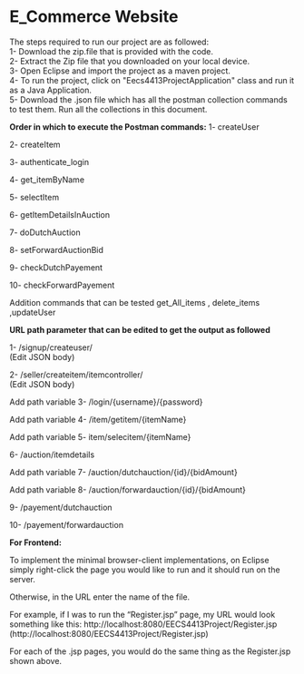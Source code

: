 
# E_Commerce Website 
The steps required to run our project are as followed:<br>
1- Download the zip.file that is provided with the code.<br>
2- Extract the Zip file that you downloaded on your local device. <br>
3- Open Eclipse and import the project as a maven project. <br>
4- To run the project, click on "Eecs4413ProjectApplication" class and run it as a Java Application. <br>
5- Download the .json file which has all the postman collection commands to test them. Run all the collections in this document. <br>

**Order in which to execute the Postman commands:**
1- createUser

2- createItem

3- authenticate_login

4- get_itemByName

5- selectItem

6- getItemDetailsInAuction

7- doDutchAuction 

8- setForwardAuctionBid

9- checkDutchPayement 

10- checkForwardPayement 


Addition commands that can be tested
get_All_items , delete_items ,updateUser

**URL path parameter that can be edited to get the output as followed**

1- /signup/createuser/                        
(Edit JSON body)

2- /seller/createitem/itemcontroller/          
(Edit JSON body)


Add path variable 
3- /login/{username}/{password}

Add path variable 
4- /item/getitem/{itemName}

Add path variable 
5- item/selecitem/{itemName}

6- /auction/itemdetails

Add path variable 
7- /auction/dutchauction/{id}/{bidAmount}

Add path variable 
8- /auction/forwardauction/{id}/{bidAmount}

9- /payement/dutchauction

10- /payement/forwardauction






**For Frontend:**

To implement the minimal browser-client implementations, on Eclipse simply right-click the page you would like to run and it should run on the server.

Otherwise, in the URL enter the name of the file. 

For example, if I was to run the “Register.jsp” page, my URL would look something like this: http://localhost:8080/EECS4413Project/Register.jsp (http://localhost:8080/EECS4413Project/Register.jsp) 

For each of the .jsp pages, you would do the same thing as the Register.jsp shown above.
